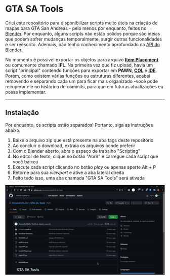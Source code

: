# GTA SA Tools

Criei este repositório para disponibilizar scripts muito úteis na criação de mapas para GTA San Andreas - pelo menos por enquanto, feitos no [Blender](https://www.blender.org). Por enquanto, alguns scripts não estão polidos porque são ideias que podem sofrer mudanças temporalmente, surgir outras funcionalidades e ser reescrito. Ademais, não tenho conhecimento aprofundado na [API do Blender](https://docs.blender.org/api/current/index.html#).

No momento é possível exportar os objetos para arquivo **[Item Placement](https://gta.fandom.com/wiki/Item_Placement)** ou comumente chamado **IPL**. Na primeira vez que fiz upload, havia um script "principal" contendo funções para exportar em **PAWN**, **[COL](https://gta.fandom.com/wiki/Collision_File)** e **[IDE](https://gta.fandom.com/wiki/IDE)**. Porém, como existem várias funções ou estruturas diferentes, acabei removendo e separando cada um para ficar mais organizado -você pode recuperar ele no histórico de commits, para que em futuras atualizações eu possa implementar.

------

## Instalação

Por enquanto, os scripts estão separados! Portanto, siga as instruções abaixo:

1. Baixe o arquivo zip que está presente na aba tags deste repositório
2. Ao concluir o download, extraia os arquivos aonde preferir
3. Com o Blender aberto, abra o espaço de trabalho "Scripting"
4. No editor de texto, clique no botão "Abrir" e carregue cada script que você baixou
5. Execute cada script clicando no botão *play* ou apenas aperte Alt + P
6. Retorne para sua *viewport* e ative a aba lateral direita
7. Feito tudo isso, uma aba chamada "GTA SA Tools" será ativada

![Sript_install](.\Imagens\readme\Sript_install.gif)